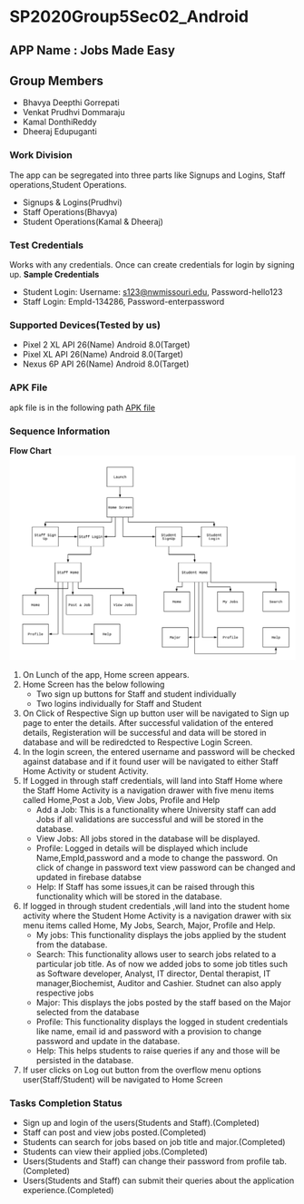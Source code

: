 # SP2020Group5Sec02_Android
## APP Name : Jobs Made Easy
## Group Members
- Bhavya Deepthi Gorrepati
- Venkat Prudhvi Dommaraju
- Kamal DonthiReddy
- Dheeraj Edupuganti
### Work Division
The app can be segregated into three parts like Signups and Logins, Staff operations,Student Operations.
- Signups & Logins(Prudhvi)
- Staff Operations(Bhavya)
- Student Operations(Kamal & Dheeraj)

### Test Credentials
Works with any credentials. Once can create credentials for login by signing up.
**Sample Credentials**
- Student Login: Username: s123@nwmissouri.edu, Password-hello123
- Staff Login: EmpId-134286, Password-enterpassword

### Supported Devices(Tested by us)
- Pixel 2 XL API 26(Name)  Android 8.0(Target)
- Pixel XL API 26(Name)  Android 8.0(Target)
- Nexus 6P API 26(Name) Android 8.0(Target)

### APK File
apk file is in the following path
[APK file](https://github.com/Bhavya-123/SP2020Group5Sec02_Android/blob/master/SP2020Group5/app-debug.apk)



### Sequence Information

**Flow Chart**
 ![Flow Chart](https://github.com/Bhavya-123/SP2020Group5Sec02_Android/blob/master/Flow%20Chart.png)

   1. On Lunch of the app, Home screen appears.
   2. Home Screen has the below following
      - Two sign up buttons for Staff and student individually
      - Two logins individually for Staff and Student
   3. On Click of Respective Sign up button user will be navigated to Sign up page to enter the details. After successful validation of       the entered details, Registeration will be successful and data will be stored in database and will be rediredcted to Respective         Login Screen.
   4. In the login screen, the entered username and password will be checked against database and if it found user will be navigated to       either Staff Home Activity or student Activity.
   5. If Logged in through staff credentials, will land into Staff Home where the Staff Home Activity is a navigation drawer with five         menu items called Home,Post a Job, View Jobs, Profile and Help
      - Add a Job: This is a functionality where University staff can add Jobs if all validations are successful and will be stored in           the database.
      - View Jobs: All jobs stored in the database will be displayed.
      - Profile: Logged in details will be displayed which include Name,EmpId,password and a mode to change the password. On click of           change in password text view password can be changed and updated in firebase databse
      - Help: If Staff has some issues,it can be raised through this functionality which will be stored in the database.
   6. If logged in through student credentials ,will land into the student home activity where the Student Home Activity is a navigation       drawer with six menu items called Home, My Jobs, Search, Major, Profile and Help.
      - My jobs: This functionality displays the jobs applied by the student from the database.
      - Search: This functionality allows user to search jobs related to a particular job title. As of now we added jobs to some job             titles such as Software developer, Analyst, IT director, Dental therapist, IT manager,Biochemist, Auditor and Cashier. Studnet           can also apply respective jobs
      - Major: This displays the jobs posted by the staff based on the Major selected from the database
      - Profile: This functionality displays the logged in student credentials like name, email id and password with a provision to            change password and update in the database.
      - Help: This helps students to raise queries if any and those will be persisted in the database.
   7. If user clicks on Log out button from the overflow menu options user(Staff/Student) will be navigated to Home Screen
   
   ### Tasks Completion Status
   -  Sign up and login of the users(Students and Staff).(Completed)
   -  Staff can post and view jobs posted.(Completed)
   -  Students can search for jobs based on job title and major.(Completed)
   -  Students can view their applied jobs.(Completed)
   -  Users(Students and Staff) can change their password from profile tab.(Completed)
   -  Users(Students and Staff) can submit their queries about the application experience.(Completed)

      
   

